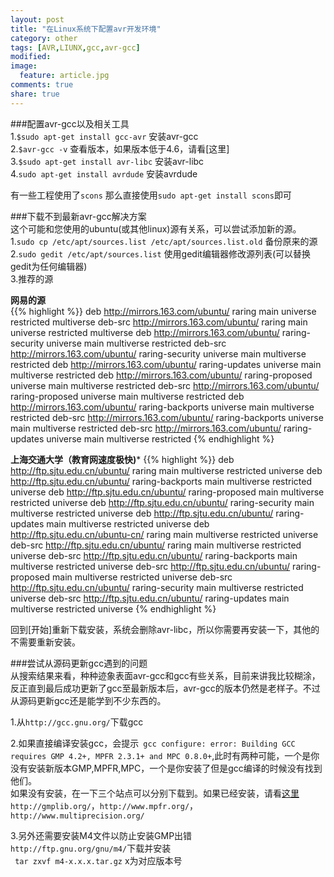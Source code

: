```yaml
---
layout: post
title: "在Linux系统下配置avr开发环境"
category: other
tags: [AVR,LIUNX,gcc,avr-gcc]
modified:
image:
  feature: article.jpg
comments: true
share: true
---
```


###配置avr-gcc以及相关工具  
1.`$sudo apt-get install gcc-avr` 安装avr-gcc  
2.`$avr-gcc -v` 查看版本，如果版本低于4.6，请看[这里]  
3.`$sudo apt-get install avr-libc` 安装avr-libc  
4.`sudo apt-get install avrdude` 安装avrdude  

有一些工程使用了`scons` 那么直接使用`sudo apt-get install scons`即可  


###下载不到最新avr-gcc解决方案   
这个可能和您使用的ubuntu(或其他linux)源有关系，可以尝试添加新的源。  
1.`sudo cp /etc/apt/sources.list /etc/apt/sources.list.old` 备份原来的源  
2.`sudo gedit /etc/apt/sources.list` 使用gedit编辑器修改源列表(可以替换gedit为任何编辑器)  
3.推荐的源  

**网易的源**  
{{% highlight %}}
deb http://mirrors.163.com/ubuntu/ raring main universe restricted multiverse
deb-src http://mirrors.163.com/ubuntu/ raring main universe restricted multiverse
deb http://mirrors.163.com/ubuntu/ raring-security universe main multiverse restricted
deb-src http://mirrors.163.com/ubuntu/ raring-security universe main multiverse restricted
deb http://mirrors.163.com/ubuntu/ raring-updates universe main multiverse restricted
deb http://mirrors.163.com/ubuntu/ raring-proposed universe main multiverse restricted
deb-src http://mirrors.163.com/ubuntu/ raring-proposed universe main multiverse restricted
deb http://mirrors.163.com/ubuntu/ raring-backports universe main multiverse restricted
deb-src http://mirrors.163.com/ubuntu/ raring-backports universe main multiverse restricted
deb-src http://mirrors.163.com/ubuntu/ raring-updates universe main multiverse restricted
{% endhighlight %}


**上海交通大学（教育网速度极快)***
{{% highlight %}}
deb http://ftp.sjtu.edu.cn/ubuntu/ raring main multiverse restricted universe
deb http://ftp.sjtu.edu.cn/ubuntu/ raring-backports main multiverse restricted universe
deb http://ftp.sjtu.edu.cn/ubuntu/ raring-proposed main multiverse restricted universe
deb http://ftp.sjtu.edu.cn/ubuntu/ raring-security main multiverse restricted universe
deb http://ftp.sjtu.edu.cn/ubuntu/ raring-updates main multiverse restricted universe
deb http://ftp.sjtu.edu.cn/ubuntu-cn/ raring main multiverse restricted universe
deb-src http://ftp.sjtu.edu.cn/ubuntu/ raring main multiverse restricted universe
deb-src http://ftp.sjtu.edu.cn/ubuntu/ raring-backports main multiverse restricted universe
deb-src http://ftp.sjtu.edu.cn/ubuntu/ raring-proposed main multiverse restricted universe
deb-src http://ftp.sjtu.edu.cn/ubuntu/ raring-security main multiverse restricted universe
deb-src http://ftp.sjtu.edu.cn/ubuntu/ raring-updates main multiverse restricted universe
{% endhighlight %}

回到[开始]重新下载安装，系统会删除avr-libc，所以你需要再安装一下，其他的不需要重新安装。  


###尝试从源码更新gcc遇到的问题  
从搜索结果来看，种种迹象表面avr-gcc和gcc有些关系，目前来讲我比较糊涂，反正直到最后成功更新了gcc至最新版本后，avr-gcc的版本仍然是老样子。不过从源码更新gcc还是能学到不少东西的。  

1.从`http://gcc.gnu.org/`下载gcc    

2.如果直接编译安装gcc，会提示` gcc configure: error: Building GCC requires GMP 4.2+, MPFR 2.3.1+ and MPC 0.8.0+`,此时有两种可能，一个是你没有安装新版本GMP,MPFR,MPC，一个是你安装了但是gcc编译的时候没有找到他们。  
如果没有安装，在一下三个站点可以分别下载到。如果已经安装，请看[这里](#1)  
`http://gmplib.org/`，`http://www.mpfr.org/`，`http://www.multiprecision.org/`

3.另外还需要安装M4文件以防止安装GMP出错    
`http://ftp.gnu.org/gnu/m4/`下载并安装    
` tar zxvf m4-x.x.x.tar.gz` x为对应版本号  
